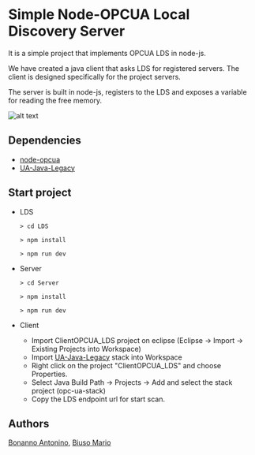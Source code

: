 # Simple Node-OPCUA Local Discovery Server

It is a simple project that implements OPCUA LDS in node-js.

We have created a java client that asks LDS for registered servers. The client is designed specifically for the project servers.

The server is built in node-js, registers to the LDS and exposes a variable for reading the free memory.

![alt text](https://github.com/AntoninoBonanno/ProgettoII/blob/master/LDS.png)

## Dependencies

* [node-opcua](https://github.com/node-opcua/node-opcua/)
* [UA-Java-Legacy](https://github.com/OPCFoundation/UA-Java-Legacy)

## Start project

* LDS

    `> cd LDS`
    
    `> npm install`
    
    `> npm run dev`
    
* Server

    `> cd Server`
    
    `> npm install`
    
    `> npm run dev`
    
* Client

    - Import ClientOPCUA_LDS project on eclipse (Eclipse -> Import -> Existing Projects into Workspace)
    - Import [UA-Java-Legacy](https://github.com/OPCFoundation/UA-Java-Legacy) stack into Workspace
    - Right click on the project "ClientOPCUA_LDS" and choose Properties.
    - Select Java Build Path -> Projects -> Add and select the stack project (opc-ua-stack)
    - Copy the LDS endpoint url for start scan.


## Authors

[Bonanno Antonino](https://github.com/AntoninoBonanno), [Biuso Mario](https://github.com/Mariobiuso)
